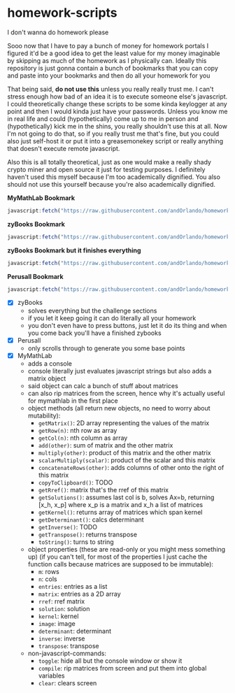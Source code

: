 # homework-scripts
I don't wanna do homework please

Sooo now that I have to pay a bunch of money for homework portals I figured it'd be a good idea to get the least value for my money imaginable by skipping as much of the homework as I physically can. Ideally this repository is just gonna contain a bunch of bookmarks that you can copy and paste into your bookmarks and then do all your homework for you

That being said, **do not use this** unless you really really trust me. I can't stress enough how bad of an idea it is to execute someone else's javascript. I could theoretically change these scripts to be some kinda keylogger at any point and then I would kinda just have your passwords. Unless you know me in real life and could (hypothetically) come up to me in person and (hypothetically) kick me in the shins, you really shouldn't use this at all. Now I'm not going to do that, so if you really trust me that's fine, but you could also just self-host it or put it into a greasemonekey script or really anything that doesn't execute remote javascript.

Also this is all totally theoretical, just as one would make a really shady crypto miner and open source it just for testing purposes. I definitely haven't used this myself because I'm too academically dignified. You also should not use this yourself because you're also academically dignified.

**MyMathLab Bookmark**
```js
javascript:fetch("https://raw.githubusercontent.com/andOrlando/homework-scripts/main/mymathlab.js").then(a=>a.text()).then(eval)
```

**zyBooks Bookmark**
```js
javascript:fetch("https://raw.githubusercontent.com/andOrlando/homework-scripts/main/zybooks.js").then(a=>a.text()).then(eval)
```

**zyBooks Bookmark but it finishes everything**
```js
javascript:fetch("https://raw.githubusercontent.com/andOrlando/homework-scripts/main/zybooks.js").then(a=>a.text()).then(a=>eval(`finisheverything="yes";${a}`))
```

**Perusall Bookmark**
```js
javascript:fetch("https://raw.githubusercontent.com/andOrlando/homework-scripts/main/perusall.js").then(a=>a.text()).then(eval)
```

- [X] zyBooks
  - solves everything but the challenge sections
  - if you let it keep going it can do literally all your homework
  - you don't even have to press buttons, just let it do its thing and when you come back you'll have a finished zybooks
- [X] Perusall
  - only scrolls through to generate you some base points
- [X] MyMathLab
  - adds a console
  - console literally just evaluates javascript strings but also adds a matrix object
  - said object can calc a bunch of stuff about matrices
  - can also rip matrices from the screen, hence why it's actually useful for mymathlab in the first place
  - object methods (all return new objects, no need to worry about mutability):
    - `getMatrix()`: 2D array representing the values of the matrix
    - `getRow(n)`: nth row as array
    - `getCol(n)`: nth column as array
    - `add(other)`: sum of matrix and the other matrix
    - `multiply(other)`: product of this matrix and the other matrix
    - `scalarMultiply(scalar)`: product of the scalar and this matrix
    - `concatenateRows(other)`: adds columns of other onto the right of this matrix
    - `copyToClipboard()`: TODO
    - `getRref()`: matrix that's the rref of this matrix
    - `getSolutions()`: assumes last col is b, solves Ax=b, returning [x_h, x_p] where x_p is a matrix and x_h a list of matrices
    - `getKernel()`: returns array of matrices which span kernel
    - `getDeterminant()`: calcs determinant
    - `getInverse()`: TODO
    - `getTranspose()`: returns transpose
    - `toString()`: turns to string
  - object properties (these are read-only or you might mess something up) (if you can't tell, for most of the properties I just cache the function calls because matrices are supposed to be immutable):
    - `m`: rows
    - `n`: cols
    - `entries`: entries as a list
    - `matrix`: entries as a 2D array
    - `rref`: rref matrix
    - `solution`: solution
    - `kernel`: kernel
    - `image`: image
    - `determinant`: determinant
    - `inverse`: inverse
    - `transpose`: transpose
  - non-javascript-commands:
    - `toggle`: hide all but the console window or show it
    - `compile`: rip matrices from screen and put them into global variables
    - `clear`: clears screen
